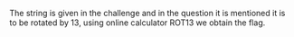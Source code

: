 The string is given in the challenge and in the question it is mentioned it is to be rotated by 13, using online calculator ROT13 we obtain the flag.
